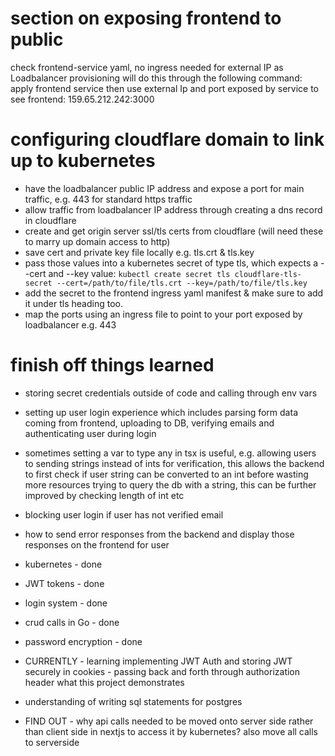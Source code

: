 # section on exposing frontend to public

check frontend-service yaml, no ingress needed for external IP as Loadbalancer provisioning will do this
through the following command:
apply frontend service
then use external Ip and port exposed by service to see frontend: 159.65.212.242:3000

# configuring cloudflare domain to link up to kubernetes

- have the loadbalancer public IP address and expose a port for main traffic, e.g. 443 for standard https traffic
- allow traffic from loadbalancer IP address through creating a dns record in cloudflare
- create and get origin server ssl/tls certs from cloudflare (will need these to marry up domain access to http)
- save cert and private key file locally e.g. tls.crt & tls.key
- pass those values into a kubernetes secret of type tls, which expects a --cert and --key value:
  `kubectl create secret tls cloudflare-tls-secret --cert=/path/to/file/tls.crt --key=/path/to/file/tls.key`
- add the secret to the frontend ingress yaml manifest & make sure to add it under tls heading too.
- map the ports using an ingress file to point to your port exposed by loadbalancer e.g. 443

# finish off things learned


- storing secret credentials outside of code and calling through env vars
- setting up user login experience which includes parsing form data coming from frontend, uploading to DB, verifying emails and authenticating user during login
- sometimes setting a var to type any in tsx is useful, e.g. allowing users to sending strings instead of ints for verification, this allows the backend to first check
  if user string can be converted to an int before wasting more resources trying to query the db with a string, this can be further improved by checking length of int etc
- blocking user login if user has not verified email
- how to send error responses from the backend and display those responses on the frontend for user

- kubernetes - done
- JWT tokens - done
- login system - done
- crud calls in Go - done
- password encryption - done

- CURRENTLY - learning implementing JWT Auth and storing JWT securely in cookies - passing back and forth through authorization header
  what this project demonstrates

- understanding of writing sql statements for postgres

- FIND OUT - why api calls needed to be moved onto server side rather than client side in nextjs to access it by kubernetes? also move all calls to serverside
